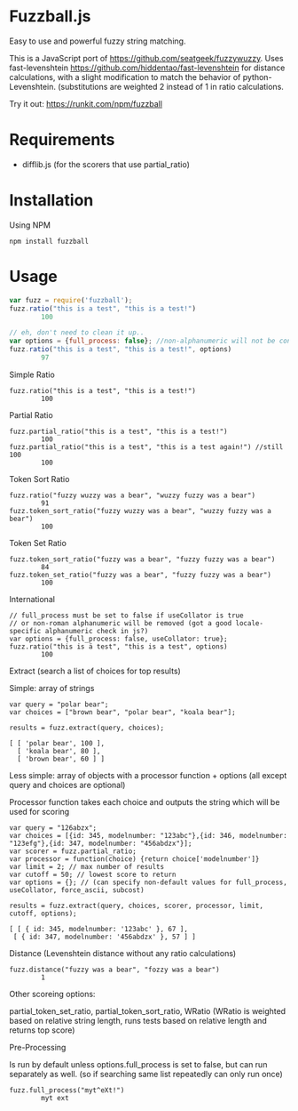 Fuzzball.js
==========

Easy to use and powerful fuzzy string matching. 

This is a JavaScript port of <https://github.com/seatgeek/fuzzywuzzy>. Uses fast-levenshtein <https://github.com/hiddentao/fast-levenshtein> for distance calculations, with a slight modification to match the behavior of python-Levenshtein. (substitutions are weighted 2 instead of 1 in ratio calculations. 

Try it out: <https://runkit.com/npm/fuzzball>

Requirements
============

-  difflib.js   (for the scorers that use partial_ratio)

Installation
============

Using NPM

    npm install fuzzball

Usage
=====

```javascript
var fuzz = require('fuzzball');
fuzz.ratio("this is a test", "this is a test!")
        100

// eh, don't need to clean it up..
var options = {full_process: false}; //non-alphanumeric will not be converted whitespace if false, default true
fuzz.ratio("this is a test", "this is a test!", options) 
        97
```

Simple Ratio

```
fuzz.ratio("this is a test", "this is a test!")
        100
```

Partial Ratio

```
fuzz.partial_ratio("this is a test", "this is a test!")
        100
fuzz.partial_ratio("this is a test", "this is a test again!") //still 100
        100
```

Token Sort Ratio

```
fuzz.ratio("fuzzy wuzzy was a bear", "wuzzy fuzzy was a bear")
        91
fuzz.token_sort_ratio("fuzzy wuzzy was a bear", "wuzzy fuzzy was a bear")
        100
```

Token Set Ratio

```
fuzz.token_sort_ratio("fuzzy was a bear", "fuzzy fuzzy was a bear")
        84
fuzz.token_set_ratio("fuzzy was a bear", "fuzzy fuzzy was a bear")
        100
```

International

```
// full_process must be set to false if useCollator is true
// or non-roman alphanumeric will be removed (got a good locale-specific alphanumeric check in js?)
var options = {full_process: false, useCollator: true};
fuzz.ratio("this is ä test", "this is a test", options)
        100
```


Extract (search a list of choices for top results)

Simple: array of strings
```
var query = "polar bear";
var choices = ["brown bear", "polar bear", "koala bear"];

results = fuzz.extract(query, choices);

[ [ 'polar bear', 100 ],
  [ 'koala bear', 80 ],
  [ 'brown bear', 60 ] ]
```

Less simple: array of objects with a processor function + options (all except query and choices are optional)

Processor function takes each choice and outputs the string which will be used for scoring
```
var query = "126abzx";
var choices = [{id: 345, modelnumber: "123abc"},{id: 346, modelnumber: "123efg"},{id: 347, modelnumber: "456abdzx"}];
var scorer = fuzz.partial_ratio;
var processor = function(choice) {return choice['modelnumber']}
var limit = 2; // max number of results
var cutoff = 50; // lowest score to return
var options = {}; // (can specify non-default values for full_process, useCollator, force_ascii, subcost)

results = fuzz.extract(query, choices, scorer, processor, limit, cutoff, options);

[ [ { id: 345, modelnumber: '123abc' }, 67 ],
 [ { id: 347, modelnumber: '456abdzx' }, 57 ] ]
```

Distance (Levenshtein distance without any ratio calculations)

```
fuzz.distance("fuzzy was a bear", "fozzy was a bear")
        1
```

Other scoreing options:

partial_token_set_ratio, partial_token_sort_ratio, WRatio 
(WRatio is weighted based on relative string length, runs tests based on relative length and returns top score)

Pre-Processing

Is run by default unless options.full_process is set to false, but can run separately as well. (so if searching same list repeatedly can only run once)

```
fuzz.full_process("myt^eXt!")
        myt ext
```